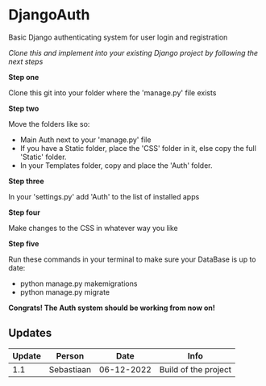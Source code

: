 # DjangoAuth

Basic Django authenticating system for user login and registration

*Clone this and implement into your existing Django project by following the next steps*

__Step one__

Clone this git into your folder where the 'manage.py' file exists

__Step two__

Move the folders like so:
- Main Auth next to your 'manage.py' file
- If you have a Static folder, place the 'CSS' folder in it, else copy the full 'Static' folder.
- In your Templates folder, copy and place the 'Auth' folder.

__Step three__

In your 'settings.py' add 'Auth' to the list of installed apps

__Step four__

Make changes to the CSS in whatever way you like

__Step five__

Run these commands in your terminal to make sure your DataBase is up to date:
- python manage.py makemigrations
- python manage.py migrate

__Congrats! The Auth system should be working from now on!__

## Updates

| Update | Person | Date | Info |
| ----------- | ----------- | ----------- | ----------- |
| 1.1 | Sebastiaan | 06-12-2022 | Build of the project |